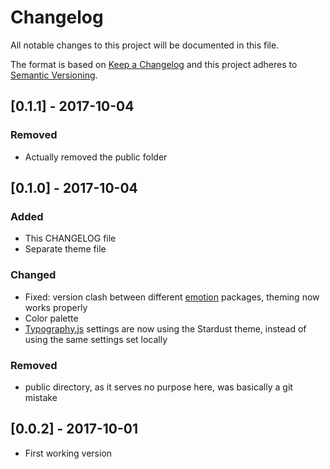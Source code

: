 # Changelog
All notable changes to this project will be documented in this file.

The format is based on [Keep a Changelog](http://keepachangelog.com/en/1.0.0/)
and this project adheres to [Semantic Versioning](http://semver.org/spec/v2.0.0.html).

## [0.1.1] - 2017-10-04

### Removed

- Actually removed the public folder

## [0.1.0] - 2017-10-04

### Added

- This CHANGELOG file
- Separate theme file

### Changed

- Fixed: version clash between different [emotion](//emotion.sh) packages, theming now works properly
- Color palette
- [Typography.js](kyleamathews.github.io/typography.js/) settings are now using the Stardust theme, instead of using the same settings set locally

### Removed

- public directory, as it serves no purpose here, was basically a git mistake

## [0.0.2] - 2017-10-01

- First working version